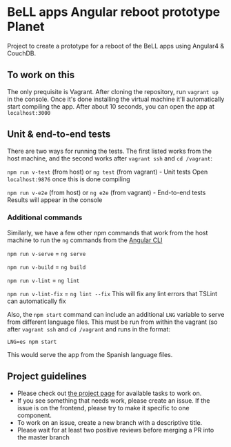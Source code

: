 # BeLL apps Angular reboot prototype **Planet**

Project to create a prototype for a reboot of the BeLL apps using Angular4 & CouchDB.

## To work on this

The only prequisite is Vagrant.  After cloning the repository, run `vagrant up` in the console.  Once it's done installing the virtual machine it'll automatically start compiling the app.  After about 10 seconds, you can open the app at `localhost:3000`

## Unit & end-to-end tests

There are two ways for running the tests.  The first listed works from the host machine, and the second works after `vagrant ssh` and `cd /vagrant`:

`npm run v-test` (from host) or `ng test` (from vagrant) - Unit tests
Open `localhost:9876` once this is done compiling

`npm run v-e2e` (from host) or `ng e2e` (from vagrant) - End-to-end tests
Results will appear in the console

### Additional commands

Similarly, we have a few other npm commands that work from the host machine to run the `ng` commands from the [Angular CLI](https://cli.angular.io/)

`npm run v-serve` = `ng serve`

`npm run v-build` = `ng build`

`npm run v-lint` = `ng lint`

`npm run v-lint-fix` = `ng lint --fix` This will fix any lint errors that TSLint can automatically fix

Also, the `npm start` command can include an additional `LNG` variable to serve from different language files.  This must be run from within the vagrant (so after `vagrant ssh` and `cd /vagrant` and runs in the format:

`LNG=es npm start`

This would serve the app from the Spanish language files.

## Project guidelines

* Please check out [the project page](https://github.com/ole-vi/planet/projects/1) for available tasks to work on.
* If you see something that needs work, please create an issue.  If the issue is on the frontend, please try to make it specific to one component.
* To work on an issue, create a new branch with a descriptive title.
* Please wait for at least two positive reviews before merging a PR into the master branch

